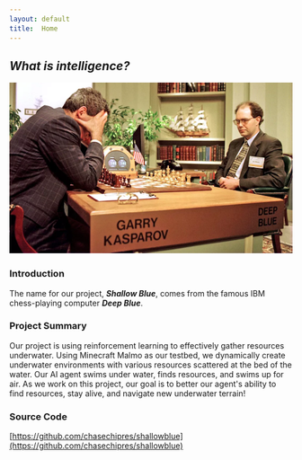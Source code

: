 ```yaml
---
layout: default
title:  Home
---
```


## *What is intelligence?*

![Deep Blue](img/deepblue.jpeg)

### Introduction
The name for our project, ***Shallow Blue***, comes from the famous IBM chess-playing computer ***Deep Blue***.

### Project Summary
Our project is using reinforcement learning to effectively gather resources underwater. Using Minecraft Malmo as our testbed, we dynamically create underwater environments with various resources scattered at the bed of the water. Our AI agent swims under water, finds resources, and swims up for air. As we work on this project, our goal is to better our agent's ability to find resources, stay alive, and navigate new underwater terrain!

### Source Code
[https://github.com/chasechipres/shallowblue](https://github.com/chasechipres/shallowblue)
